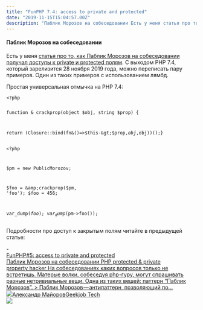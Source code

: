 ```yaml
---
title: "FunPHP 7.4: access to private and protected"
date: "2019-11-15T15:04:57.00Z"
description: "Паблик Морозов на собеседовании Есть у меня статья про то, как Паблик Морозов на собеседовании получал доступы к private и prote"
---
```


<h4 id="-">Паблик Морозов на собеседовании</h4><p>Есть у меня <a href="https://medium.com/@frontman/php-access-to-private-and-protected-b1028b974169" rel="noopener noreferrer">статья про то, как Паблик Морозов на собеседовании получал доступы к private и protected полям</a>. С выходом PHP 7.4, который зарелизится 28 ноября 2019 года, можно переписать пару примеров. Один из таких примеров с использованием лямбд.</p><p>Простая универсальная отмычка на PHP 7.4:</p><pre><code class="language-php">&lt;?php

function &amp; crackprop(object $obj, string $prop) {

return (Closure::bind(fn&amp;()=&gt;$this-&gt;$prop,$obj,$obj))();}
</code></pre><pre><code class="language-php">&lt;?php

$pm = new PublicMorozov;

$foo = &amp;crackprop($pm, 'foo');
$foo = 456;

var_dump($foo);
var_dump($pm-&gt;foo());
</code></pre><p>Подробности про доступ к закрытым полям читайте в предыдущей статье:</p>- <a class="kg-bookmark-container" href="/fun-php-5-access-to-private-and-protected/"><div class="kg-bookmark-content"><div class="kg-bookmark-title">FunPHP#5: access to private and protected</div><div class="kg-bookmark-description">Паблик Морозов на собеседовании
PHP protected &amp; private property hacker На собеседованиях каких вопросов только не встретишь. Матерые волки, собеседуя
php-гуру, могут спрашивать разные нетривиальные вещи. Одна из таких вещей:
паттерн “Паблик Морозов”. &gt; Паблик Морозов — антипаттерн, позволяющий по…</div><div class="kg-bookmark-metadata"><img class="kg-bookmark-icon" src="https://tech.geekjob.ru/favicon.png"><span class="kg-bookmark-author">Александр Майоров</span><span class="kg-bookmark-publisher">Geekjob Tech</span></div></div><div class="kg-bookmark-thumbnail"><img src="https://www.gravatar.com/avatar/8f8f604430a6a2116749fad87c9c86d5?s=250&amp;d=mm&amp;r=x"></div></a> <br/>
<p></p>

